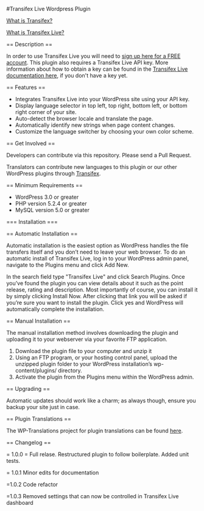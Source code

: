 #Transifex Live Wordpress Plugin


[What is Transifex?](https://www.transifex.com/product/?utm_source=github&utm_medium=web&utm_campaign=tx-live-wp-plugin)



[What is Transifex Live?](https://www.transifex.com/product/transifexlive/)


== Description ==

In order to use Transifex Live you will need to [sign up here for a FREE account](https://www.transifex.com/signup/?utm_source=github&utm_medium=web&utm_campaign=tx-live-wp-plugin).  This plugin also requires a Transifex Live API key.  More information about how to obtain a key can be found in the [Transifex Live documentation here](http://docs.transifex.com/developer/live/?utm_source=github&utm_medium=web&utm_campaign=tx-live-wp-plugin), if you don't have a key yet.  

== Features ==

* Integrates Transifex Live into your WordPress site using your API key.
* Display language selector in top left, top right, bottom left, or bottom right corner of your site.
* Auto-detect the browser locale and translate the page.
* Automatically identify new strings when page content changes.
* Customize the language switcher by choosing your own color scheme.

== Get Involved ==

Developers can contribute via this repository.  Please send a Pull Request.

Translators can contribute new languages to this plugin or our other WordPress plugins through [Transifex](https://www.transifex.com/projects/p/transifex-live/).

== Minimum Requirements ==

* WordPress 3.0 or greater
* PHP version 5.2.4 or greater
* MySQL version 5.0 or greater

=== Installation ===

== Automatic Installation ==

Automatic installation is the easiest option as WordPress handles the file transfers itself and you don’t need to leave your web browser. To do an automatic install of Transifex Live, log in to your WordPress admin panel, navigate to the Plugins menu and click Add New.

In the search field type "Transifex Live" and click Search Plugins. Once you’ve found the plugin you can view details about it such as the point release, rating and description. Most importantly of course, you can install it by simply clicking Install Now. After clicking that link you will be asked if you’re sure you want to install the plugin. Click yes and WordPress will automatically complete the installation.

== Manual Installation ==

The manual installation method involves downloading the plugin and uploading it to your webserver via your favorite FTP application.

1. Download the plugin file to your computer and unzip it
2. Using an FTP program, or your hosting control panel, upload the unzipped plugin folder to your WordPress installation’s wp-content/plugins/ directory.
3. Activate the plugin from the Plugins menu within the WordPress admin.

== Upgrading ==

Automatic updates should work like a charm; as always though, ensure you backup your site just in case.

== Plugin Translations ==

The WP-Translations project for plugin translations can be found [here](https://www.transifex.com/wp-translations/transifex-live/transifex-live/).

== Changelog ==

= 1.0.0 =
Full relase.  Restructured plugin to follow boilerplate.  Added unit tests.

= 1.0.1
Minor edits for documentation

=1.0.2
Code refactor

=1.0.3
Removed settings that can now be controlled in Transifex Live dashboard